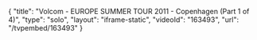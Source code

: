 {
    "title": "Volcom - EUROPE SUMMER TOUR 2011 - Copenhagen (Part 1 of 4)",
    "type": "solo",
    "layout": "iframe-static",
    "videoId": "163493",
    "url": "\/tvpembed\/163493"
}